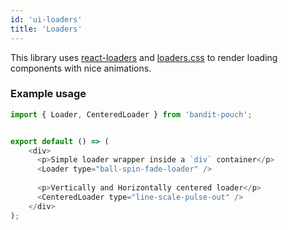 ```yaml
---
id: 'ui-loaders'
title: 'Loaders'
---
```

This library uses [react-loaders](https://github.com/jonjaques/react-loaders) and 
[loaders.css](https://github.com/ConnorAtherton/loaders.css) to render loading components with
nice animations.

### Example usage
```javascript
import { Loader, CenteredLoader } from 'bandit-pouch';


export default () => (
    <div>
      <p>Simple loader wrapper inside a `div` container</p>
      <Loader type="ball-spin-fade-loader" />
      
      <p>Vertically and Horizontally centered loader</p>
      <CenteredLoader type="line-scale-pulse-out" />
    </div>
);
```
